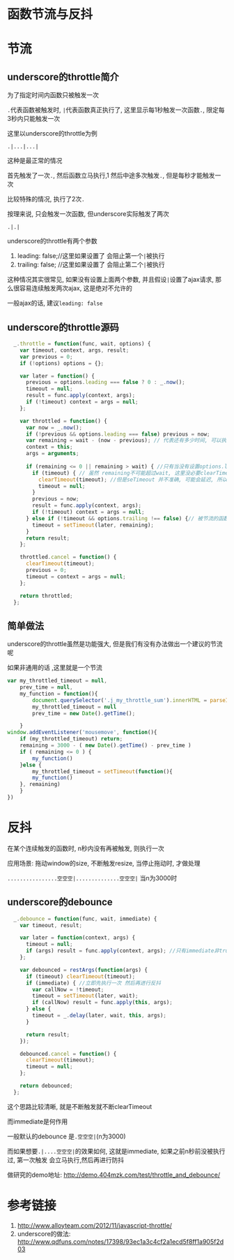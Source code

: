 # 函数节流与反抖

# 节流

## underscore的throttle简介

为了指定时间内函数只被触发一次

`.`代表函数被触发时, `|`代表函数真正执行了, 这里显示每1秒触发一次函数`.`, 限定每3秒内只能触发一次

这里以underscore的throttle为例

`.|...|...|`

这种是最正常的情况

首先触发了一次`.`, 然后函数立马执行,1 然后中途多次触发`.`, 但是每秒才能触发一次

比较特殊的情况, 执行了2次`.`

按理来说, 只会触发一次函数, 但underscore实际触发了两次

`.|.|`

underscore的throttle有两个参数

1. leading: false;//这里如果设置了 会阻止第一个`|`被执行
2. trailing: false; //这里如果设置了 会阻止第二个`|`被执行

这种情况其实很常见, 如果没有设置上面两个参数, 并且假设`|`设置了ajax请求, 那么很容易连续触发两次ajax, 这是绝对不允许的

一般ajax的话, 建议`leading: false`

## underscore的throttle源码

```javascript
  _.throttle = function(func, wait, options) {
    var timeout, context, args, result;
    var previous = 0;
    if (!options) options = {};

    var later = function() {
      previous = options.leading === false ? 0 : _.now();
      timeout = null;
      result = func.apply(context, args);
      if (!timeout) context = args = null;
    };

    var throttled = function() {
      var now = _.now();
      if (!previous && options.leading === false) previous = now;
      var remaining = wait - (now - previous); // 代表还有多少时间, 可以执行下一次函数
      context = this;
      args = arguments;
      
      if (remaining <= 0 || remaining > wait) { //只有当没有设置options.leading = false和 非节流的情况第一次能进来这里. 
        if (timeout) { // 虽然 remaining不可能超过wait, 这里没必要clearTimeout(timeout), 因为如果setTimeout能准确执行的话, 这里timeout肯定不存在
          clearTimeout(timeout); //但是seTimeout 并不准确, 可能会延迟, 所以可能到了超过remaining的时间, 但setTimeout还没执行, 所以要移除掉
          timeout = null;
        }
        previous = now;
        result = func.apply(context, args);
        if (!timeout) context = args = null;
      } else if (!timeout && options.trailing !== false) {// 被节流的函数都要执行setimeout, 
        timeout = setTimeout(later, remaining);
      }
      return result;
    };

    throttled.cancel = function() {
      clearTimeout(timeout);
      previous = 0;
      timeout = context = args = null;
    };

    return throttled;
  };
```

## 简单做法

underscore的throttle虽然是功能强大, 但是我们有没有办法做出一个建议的节流呢

如果非通用的话 ,这里就是一个节流

```javascript
var my_throttled_timeout = null,
    prev_time = null,
    my_function = function(){
        document.querySelector('.j_my_throttle_sum').innerHTML = parseInt(document.querySelector('.j_my_throttle_sum').innerHTML) + 1;
        my_throttled_timeout = null
        prev_time = new Date().getTime();

    }
window.addEventListener('mousemove', function(){
    if (my_throttled_timeout) return;
    remaining = 3000 - ( new Date().getTime() - prev_time )
    if ( remaining <= 0 ) {
        my_function()
    }else {
        my_throttled_timeout = setTimeout(function(){
        my_function()
    }, remaining)
    }   
})
```

# 反抖

在某个连续触发的函数时, n秒内没有再被触发, 则执行一次

应用场景: 拖动window的size, 不断触发resize, 当停止拖动时, 才做处理

`................空空空|..............空空空|` 当n为3000时

## underscore的debounce

```javascript
  _.debounce = function(func, wait, immediate) {
    var timeout, result;

    var later = function(context, args) {
      timeout = null;
      if (args) result = func.apply(context, args); //只有immediate非true时 才会执行到这里
    };

    var debounced = restArgs(function(args) {
      if (timeout) clearTimeout(timeout);
      if (immediate) { //立即先执行一次 然后再进行反抖
        var callNow = !timeout;
        timeout = setTimeout(later, wait);
        if (callNow) result = func.apply(this, args);
      } else {
        timeout = _.delay(later, wait, this, args);
      }

      return result;
    });

    debounced.cancel = function() {
      clearTimeout(timeout);
      timeout = null;
    };

    return debounced;
  };
```

这个思路比较清晰, 就是不断触发就不断clearTimeout

而immediate是何作用

一般默认的debounce 是`.空空空|`(n为3000)

而如果想要`.|....空空空|`的效果如何, 这就是immediate, 如果之前n秒前没被执行过, 第一次触发 会立马执行,然后再进行防抖


做研究的demo地址: http://demo.404mzk.com/test/throttle_and_debounce/

# 参考链接

1. http://www.alloyteam.com/2012/11/javascript-throttle/
2. underscore的做法: http://www.qdfuns.com/notes/17398/93ec1a3c4cf2a1ecd5f8ff1a905f2d03